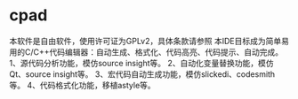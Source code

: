 cpad
====
本软件是自由软件，使用许可证为GPLv2，具体条款请参照
本IDE目标成为简单易用的C/C++代码编辑器：自动生成、格式化、代码高亮、代码提示、自动完成。
1、源代码分析功能，模仿source insight等。
2、自动化变量替换功能，模仿Qt、source insight等。
3、宏代码自动生成功能，模仿slickedi、codesmith等。
4、代码格式化功能，移植astyle等。

